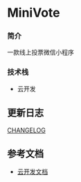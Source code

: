 # MiniVote

### 简介

一款线上投票微信小程序

### 技术栈

- 云开发<br/>


## 更新日志

[CHANGELOG](CHANGELOG.md)<br/>


## 参考文档

- [云开发文档](https://developers.weixin.qq.com/miniprogram/dev/wxcloud/basis/getting-started.html)

